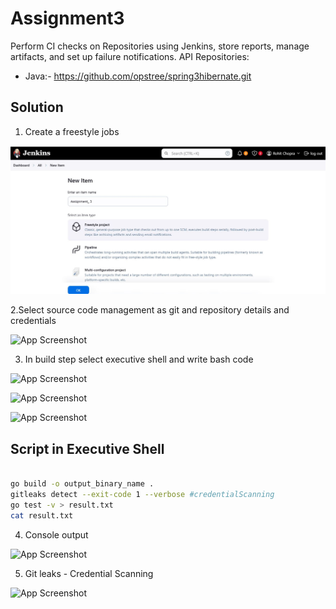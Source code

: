 # Assignment3

Perform CI checks on  Repositories using Jenkins, store reports, manage artifacts, and set up failure notifications.
API Repositories:
- Java:- https://github.com/opstree/spring3hibernate.git

## Solution

1. Create  a freestyle jobs

![App Screenshot](https://github.com/rohitchopra-git/assignment2/blob/89982913093d7301f24261766fd483667f60cc50/assignment_jenkins_3/New.JPG)

2.Select source code management as git and repository details and credentials

![App Screenshot](https://github.com/OT-MyGurukulam/Jenkins_Batch_28/blob/ce9bd48a5d039411029f495bb20f6b506740f40c/assignment_jenkins_3/G1.JPG)

3. In build step select executive shell and write bash code

![App Screenshot](https://github.com/OT-MyGurukulam/Jenkins_Batch_28/blob/ce9bd48a5d039411029f495bb20f6b506740f40c/assignment_jenkins_3/gbuild1.JPG)

![App Screenshot](https://github.com/OT-MyGurukulam/Jenkins_Batch_28/blob/ce9bd48a5d039411029f495bb20f6b506740f40c/assignment_jenkins_3/gbuild2.JPG)

![App Screenshot](https://github.com/OT-MyGurukulam/Jenkins_Batch_28/blob/ce9bd48a5d039411029f495bb20f6b506740f40c/assignment_jenkins_3/gbuild3.JPG)


   
## Script in Executive Shell

```bash
  
go build -o output_binary_name .
gitleaks detect --exit-code 1 --verbose #credentialScanning
go test -v > result.txt
cat result.txt


```

4. Console output
   
![App Screenshot](https://github.com/rohitchopra-git/assignment2/blob/d45d5d788cd9f31c8ae4094ebff669df49283817/assignment_jenkins_3/gc1.JPG)


5. Git leaks - Credential Scanning
   
![App Screenshot](https://github.com/rohitchopra-git/assignment2/blob/d45d5d788cd9f31c8ae4094ebff669df49283817/assignment_jenkins_3/gc2.JPG)



   
